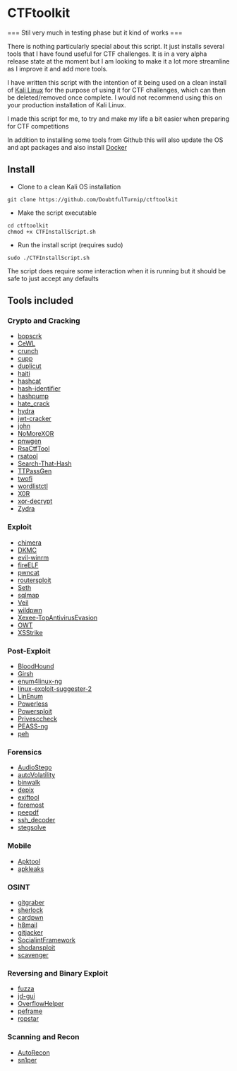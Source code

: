 # CTFtoolkit

=== Stil very much in testing phase but it kind of works ===

There is nothing particularly special about this script. It just installs several tools that I have found useful for CTF challenges. It is in a very alpha release state at the moment but I am looking to make it a lot more streamline as I improve it and add more tools. 

I have written this script with the intention of it being used on a clean install of [Kali Linux](https://www.kali.org/) for the purpose of using it for CTF challenges, which can then be deleted/removed once complete. I would not recommend using this on your production installation of Kali Linux.

I made this script for me, to try and make my life a bit easier when preparing for CTF competitions 

In addition to installing some tools from Github this will also update the OS and apt packages and also install [Docker](https://www.docker.com/)


## Install ##

- Clone to a clean Kali OS installation

```
git clone https://github.com/DoubtfulTurnip/ctftoolkit
```

- Make the script executable

```
cd ctftoolkit
chmod +x CTFInstallScript.sh
```

- Run the install script (requires sudo)

```
sudo ./CTFInstallScript.sh
```

The script does require some interaction when it is running but it should be safe to just accept any defaults 




## Tools included ##


### Crypto and Cracking

- [bopscrk](https://github.com/R3nt0n/bopscrk)
- [CeWL](https://github.com/digininja/CeWL)
- [crunch](https://sourceforge.net/projects/crunch-wordlist/)
- [cupp](https://github.com/Mebus/cupp)
- [duplicut](https://github.com/nil0x42/duplicut)
- [haiti](https://github.com/Orange-Cyberdefense/haiti)
- [hashcat](https://github.com/hashcat/hashcat)
- [hash-identifier](https://github.com/blackploit/hash-identifier)
- [hashpump](https://github.com/bwall/HashPump)
- [hate_crack](https://github.com/trustedsec/hate_crack)
- [hydra](https://github.com/vanhauser-thc/thc-hydra)
- [jwt-cracker](https://github.com/lmammino/jwt-cracker)
- [john](https://www.openwall.com/john/)
- [NoMoreXOR](https://github.com/hiddenillusion/NoMoreXOR)
- [pnwgen](https://github.com/toxydose/pnwgen)
- [RsaCtfTool](https://github.com/Ganapati/RsaCtfTool)
- [rsatool](https://github.com/ius/rsatool)
- [Search-That-Hash](https://github.com/HashPals/Search-That-Hash)
- [TTPassGen](https://github.com/tp7309/TTPassGen)
- [twofi](https://github.com/digininja/twofi)
- [wordlistctl](https://github.com/BlackArch/wordlistctl)
- [X0R](https://github.com/X-Vector/X0R)
- [xor-decrypt](https://github.com/AlexFSmirnov/xor-decrypt)
- [Zydra](https://github.com/hamedA2/Zydra)



### Exploit

- [chimera](https://github.com/tokyoneon/chimera)
- [DKMC](https://github.com/Mr-Un1k0d3r/DKMC)
- [evil-winrm](https://github.com/Hackplayers/evil-winrm)
- [fireELF](https://github.com/rek7/fireELF)
- [pwncat](https://github.com/cytopia/pwncat)
- [routersploit](https://github.com/threat9/routersploit)
- [Seth](https://github.com/SySS-Research/Seth)
- [sqlmap](https://github.com/sqlmapproject/sqlmap)
- [Veil](https://github.com/Veil-Framework/Veil)
- [wildpwn](https://github.com/localh0t/wildpwn)
- [Xexee-TopAntivirusEvasion](https://github.com/persianhydra/Xeexe-TopAntivirusEvasion)
- [OWT](https://github.com/clu3bot/OWT)
- [XSStrike](https://github.com/s0md3v/XSStrike)



### Post-Exploit

- [BloodHound](https://github.com/BloodHoundAD/BloodHound)
- [Girsh](https://github.com/nodauf/Girsh)
- [enum4linux-ng](https://github.com/cddmp/enum4linux-ng)
- [linux-exploit-suggester-2](https://github.com/jondonas/linux-exploit-suggester-2)
- [LinEnum](https://github.com/rebootuser/LinEnum)
- [Powerless](https://github.com/gladiatx0r/Powerless)
- [Powersploit](https://github.com/PowerShellMafia/PowerSploit)
- [Privesccheck](https://github.com/itm4n/PrivescCheck)
- [PEASS-ng](https://github.com/carlospolop/PEASS-ng)
- [peh](https://github.com/melnicek/peh)



### Forensics

- [AudioStego](https://github.com/danielcardeenas/AudioStego)
- [autoVolatility](https://github.com/carlospolop/autoVolatility)
- [binwalk](https://github.com/ReFirmLabs/binwalk)
- [depix](https://github.com/beurtschipper/Depix)
- [exiftool](https://github.com/exiftool/exiftool)
- [foremost](http://foremost.sourceforge.net/)
- [peepdf](https://github.com/jesparza/peepdf)
- [ssh_decoder](https://github.com/jjyg/ssh_decoder)
- [stegsolve](https://github.com/eugenekolo/sec-tools/tree/master/stego/stegsolve/stegsolve)



### Mobile

- [Apktool](https://github.com/iBotPeaches/Apktool)
- [apkleaks](https://github.com/dwisiswant0/apkleaks)



### OSINT

- [gitgraber](https://github.com/hisxo/gitGraber)
- [sherlock](https://github.com/sherlock-project/sherlock)
- [cardpwn](https://github.com/itsmehacker/CardPwn)
- [h8mail](https://github.com/khast3x/h8mail)
- [gitjacker](https://github.com/liamg/gitjacker)
- [SocialintFramework](https://github.com/Pyshios/SocialintFramework)
- [shodansploit](https://github.com/shodansploit/shodansploit)
- [scavenger](https://github.com/rndinfosecguy/Scavenger)



### Reversing and Binary Exploit

- [fuzza](https://github.com/cytopia/fuzza)
- [jd-gui](https://github.com/java-decompiler/jd-gui)
- [OverflowHelper](https://github.com/rhuss623/OverflowHelper)
- [peframe](https://github.com/guelfoweb/peframe)
- [ropstar](https://github.com/xct/ropstar)



### Scanning and Recon

- [AutoRecon](https://github.com/Tib3rius/AutoRecon)
- [sn1per](https://github.com/1N3/Sn1per)

